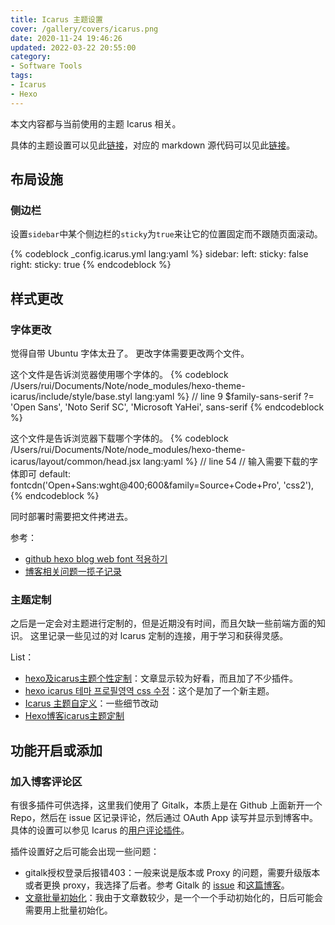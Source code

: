 ```yaml
---
title: Icarus 主题设置
cover: /gallery/covers/icarus.png
date: 2020-11-24 19:46:26
updated: 2022-03-22 20:55:00
category: 
- Software Tools
tags: 
- Icarus
- Hexo
---
```


本文内容都与当前使用的主题 Icarus 相关。

具体的主题设置可以见此[链接](https://blog.zhangruipeng.me/hexo-theme-icarus/Configuration/icarus用户指南-主题配置/#more)，对应的 markdown 源代码可以见此[链接](https://raw.githubusercontent.com/ppoffice/hexo-theme-icarus/site/source/_posts/zh-CN/Configuring-Theme.md)。

<!-- more -->

## 布局设施

### 侧边栏

设置`sidebar`中某个侧边栏的`sticky`为`true`来让它的位置固定而不跟随页面滚动。

{% codeblock _config.icarus.yml lang:yaml %}
sidebar:
    left:
        sticky: false
    right:
        sticky: true
{% endcodeblock %}

## 样式更改

### 字体更改

觉得自带 Ubuntu 字体太丑了。
更改字体需要更改两个文件。

这个文件是告诉浏览器使用哪个字体的。
{% codeblock /Users/rui/Documents/Note/node_modules/hexo-theme-icarus/include/style/base.styl lang:yaml %}
// line 9
$family-sans-serif ?= 'Open Sans', 'Noto Serif SC', 'Microsoft YaHei', sans-serif
{% endcodeblock %}

这个文件是告诉浏览器下载哪个字体的。
{% codeblock /Users/rui/Documents/Note/node_modules/hexo-theme-icarus/layout/common/head.jsx lang:yaml %}
// line 54
// 输入需要下载的字体即可
default: fontcdn('Open+Sans:wght@400;600&family=Source+Code+Pro', 'css2'),
{% endcodeblock %}

同时部署时需要把文件拷进去。

参考：
- [github hexo blog web font 적용하기](https://chinsun9.github.io/tags/web-font/)
- [博客相关问题一揽子记录](http://81.70.200.6/2020/12/16/博客相关问题一揽子记录/)

### 主题定制

之后是一定会对主题进行定制的，但是近期没有时间，而且欠缺一些前端方面的知识。
这里记录一些见过的对 lcarus 定制的连接，用于学习和获得灵感。

List：
- [hexo及icarus主题个性定制](https://angericky.github.io/2018/12/24/icarus个性定制/)：文章显示较为好看，而且加了不少插件。
- [hexo icarus 테마 프로필영역 css 수정](https://chinsun9.github.io/tags/hexo/)：这个是加了一个新主题。
- [Icarus 主题自定义](https://www.alphalxy.com/2019/03/customize-icarus)：一些细节改动
- [Hexo博客icarus主题定制](https://blog.it-follower.com/posts/2085550418.html)

## 功能开启或添加

### 加入博客评论区

有很多插件可供选择，这里我们使用了 Gitalk，本质上是在 Github 上面新开一个 Repo，然后在 issue 区记录评论，然后通过 OAuth App 读写并显示到博客中。
具体的设置可以参见 Icarus 的[用户评论插件](https://ppoffice.github.io/hexo-theme-icarus/Plugins/Comment/icarus用户指南-用户评论插件/)。

插件设置好之后可能会出现一些问题：
- gitalk授权登录后报错403：一般来说是版本或 Proxy 的问题，需要升级版本或者更换 proxy，我选择了后者。参考 Gitalk 的 [issue](https://github.com/gitalk/gitalk/issues/433) 和[这篇博客](https://umm.js.org/p/1d1d49e9/)。
- [文章批量初始化](https://eminoda.github.io/2021/06/16/hexo-gitalk-comment-plugins-in-github-issue/)：我由于文章数较少，是一个一个手动初始化的，日后可能会需要用上批量初始化。

